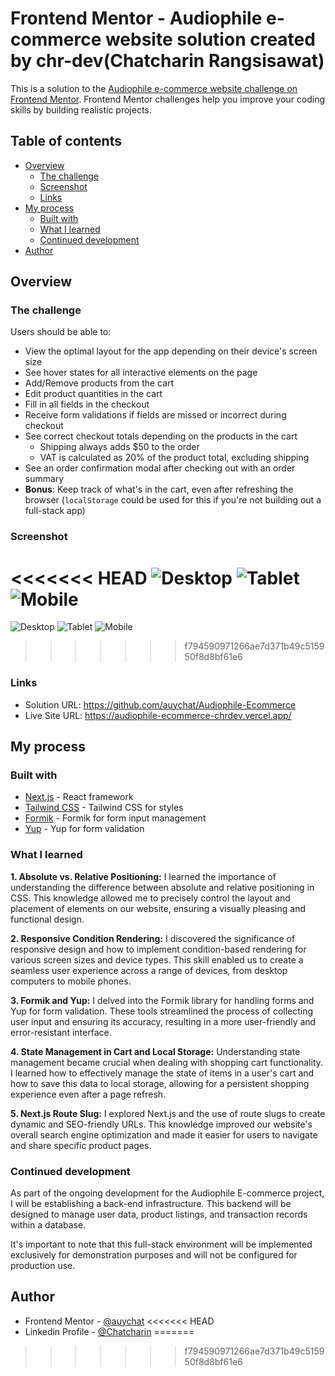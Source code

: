 # Frontend Mentor - Audiophile e-commerce website solution created by chr-dev(Chatcharin Rangsisawat)

This is a solution to the [Audiophile e-commerce website challenge on Frontend Mentor](https://www.frontendmentor.io/challenges/audiophile-ecommerce-website-C8cuSd_wx). Frontend Mentor challenges help you improve your coding skills by building realistic projects.

## Table of contents

- [Overview](#overview)
  - [The challenge](#the-challenge)
  - [Screenshot](#screenshot)
  - [Links](#links)
- [My process](#my-process)
  - [Built with](#built-with)
  - [What I learned](#what-i-learned)
  - [Continued development](#continued-development)
- [Author](#author)

## Overview

### The challenge

Users should be able to:

- View the optimal layout for the app depending on their device's screen size
- See hover states for all interactive elements on the page
- Add/Remove products from the cart
- Edit product quantities in the cart
- Fill in all fields in the checkout
- Receive form validations if fields are missed or incorrect during checkout
- See correct checkout totals depending on the products in the cart
  - Shipping always adds $50 to the order
  - VAT is calculated as 20% of the product total, excluding shipping
- See an order confirmation modal after checking out with an order summary
- **Bonus**: Keep track of what's in the cart, even after refreshing the browser (`localStorage` could be used for this if you're not building out a full-stack app)

### Screenshot

<<<<<<< HEAD
![Desktop](./screenshots/screenshot-desktop.png)
![Tablet](./screenshots/screenshot-tablet.png)
![Mobile](./screenshots/screenshot-mobile.png)
=======
![Desktop](./screenshots/Screenshot-desktop.png)
![Tablet](./screenshots/Screenshot-tablet.png)
![Mobile](./screenshots/Screenshot-mobile.png)
>>>>>>> f794590971266ae7d371b49c515950f8d8bf61e6

### Links

- Solution URL: https://github.com/auychat/Audiophile-Ecommerce
- Live Site URL: https://audiophile-ecommerce-chrdev.vercel.app/

## My process

### Built with
- [Next.js](https://nextjs.org/) - React framework
- [Tailwind CSS](https://tailwindcss.com/) - Tailwind CSS for styles
- [Formik](https://formik.org/) - Formik for form input management
- [Yup](https://github.com/jquense/yup) - Yup for form validation


### What I learned

**1. Absolute vs. Relative Positioning:**
I learned the importance of understanding the difference between absolute and relative positioning in CSS. This knowledge allowed me to precisely control the layout and placement of elements on our website, ensuring a visually pleasing and functional design.

**2. Responsive Condition Rendering:**
I discovered the significance of responsive design and how to implement condition-based rendering for various screen sizes and device types. This skill enabled us to create a seamless user experience across a range of devices, from desktop computers to mobile phones.

**3. Formik and Yup:**
I delved into the Formik library for handling forms and Yup for form validation. These tools streamlined the process of collecting user input and ensuring its accuracy, resulting in a more user-friendly and error-resistant interface.

**4. State Management in Cart and Local Storage:**
Understanding state management became crucial when dealing with shopping cart functionality. I learned how to effectively manage the state of items in a user's cart and how to save this data to local storage, allowing for a persistent shopping experience even after a page refresh.

**5. Next.js Route Slug:**
I explored Next.js and the use of route slugs to create dynamic and SEO-friendly URLs. This knowledge improved our website's overall search engine optimization and made it easier for users to navigate and share specific product pages.


### Continued development

As part of the ongoing development for the Audiophile E-commerce project, I will be establishing a back-end infrastructure. This backend will be designed to manage user data, product listings, and transaction records within a database.

It's important to note that this full-stack environment will be implemented exclusively for demonstration purposes and will not be configured for production use.


## Author

- Frontend Mentor - [@auychat](https://www.frontendmentor.io/profile/auychat)
<<<<<<< HEAD
- Linkedin Profile - [@Chatcharin](https://www.linkedin.com/in/chatcharin-rangsisawat-9b42ba184/)
=======
>>>>>>> f794590971266ae7d371b49c515950f8d8bf61e6
